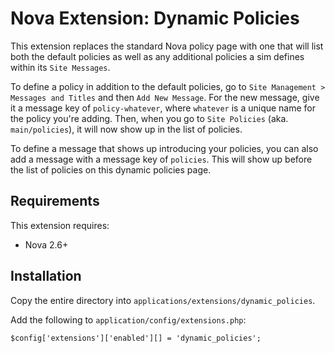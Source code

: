 # Nova Extension: Dynamic Policies

This extension replaces the standard Nova policy page with one that will list both the default policies as well as any additional policies a sim defines within its `Site Messages`.

To define a policy in addition to the default policies, go to `Site Management > Messages and Titles` and then `Add New Message`. For the new message, give it a message key of `policy-whatever`, where `whatever` is a unique name for the policy you're adding. Then, when you go to `Site Policies` (aka. `main/policies`), it will now show up in the list of policies.

To define a message that shows up introducing your policies, you can also add a message with a message key of `policies`. This will show up before the list of policies on this dynamic policies page.

## Requirements

This extension requires:

- Nova 2.6+

## Installation

Copy the entire directory into `applications/extensions/dynamic_policies`.

Add the following to `application/config/extensions.php`:

```
$config['extensions']['enabled'][] = 'dynamic_policies';
```
